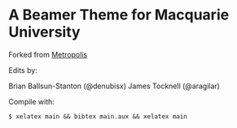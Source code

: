 # A Beamer Theme for Macquarie University

Forked from [Metropolis](https://github.com/matze/mtheme)

Edits by:

Brian Ballsun-Stanton (@denubisx)
James Tocknell (@aragilar)

Compile with:

~~~
$ xelatex main && bibtex main.aux && xelatex main
~~~